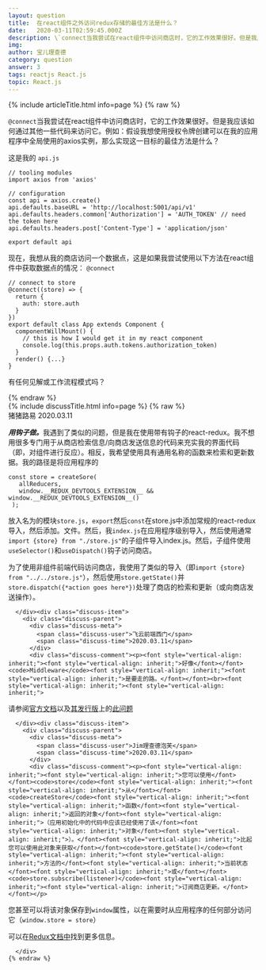 ```yaml
---
layout: question
title:  在react组件之外访问redux存储的最佳方法是什么？
date:   2020-03-11T02:59:45.000Z
description: \`connect当我尝试在react组件中访问商店时，它的工作效果很好。但是我应该如何通过其他一些代码来访问它。例如：假设我想使用授权令牌创建可以在我的应...
img: 
author: 宝儿理查德
category: question
answer: 3
tags: reactjs React.js
topic: React.js
---
```

<div class="article-root">
  <div class="article">
    {% include articleTitle.html info=page %}
    {% raw %}
    <div class="article-content"><p><code>@connect</code><font style="vertical-align: inherit;"><font style="vertical-align: inherit;">当我尝试在react组件中访问商店时，它的工作效果很好。</font><font style="vertical-align: inherit;">但是我应该如何通过其他一些代码来访问它。</font><font style="vertical-align: inherit;">例如：假设我想使用授权令牌创建可以在我的应用程序中全局使用的axios实例，那么实现这一目标的最佳方法是什么？</font></font></p>

<p><font style="vertical-align: inherit;"><font style="vertical-align: inherit;">这是我的 </font></font><code>api.js</code> </p>

<pre><code>// tooling modules<font></font>
import axios from 'axios'<font></font>
<font></font>
// configuration<font></font>
const api = axios.create()<font></font>
api.defaults.baseURL = 'http://localhost:5001/api/v1'<font></font>
api.defaults.headers.common['Authorization'] = 'AUTH_TOKEN' // need the token here<font></font>
api.defaults.headers.post['Content-Type'] = 'application/json'<font></font>
<font></font>
export default api<font></font>
</code></pre>

<p><font style="vertical-align: inherit;"><font style="vertical-align: inherit;">现在，我想从我的商店访问一个数据点，这是如果我尝试使用以下方法在react组件中获取数据点的情况： </font></font><code>@connect</code></p>

<pre><code>// connect to store<font></font>
@connect((store) =&gt; {<font></font>
  return {<font></font>
    auth: store.auth<font></font>
  }<font></font>
})<font></font>
export default class App extends Component {<font></font>
  componentWillMount() {<font></font>
    // this is how I would get it in my react component<font></font>
    console.log(this.props.auth.tokens.authorization_token) <font></font>
  }<font></font>
  render() {...}<font></font>
}<font></font>
</code></pre>

<p><font style="vertical-align: inherit;"><font style="vertical-align: inherit;">有任何见解或工作流程模式吗？</font></font></p></div>
    {% endraw %}
  </div>

  <div class="discuss-wrapper">
    {% include discussTitle.html info=page %}
    {% raw %}
    <div class="discuss-item">
        <div class="discuss-parent">
          <div class="discuss-meta">
            <span class="discuss-user">猪猪路易</span>
            <span class="discuss-time">2020.03.11</span>
          </div>
          <div class="discuss-comment"><p><strong><em><font style="vertical-align: inherit;"><font style="vertical-align: inherit;">用钩子做。</font></font></em></strong><font style="vertical-align: inherit;"><font style="vertical-align: inherit;">我遇到了类似的问题，但是我在使用带有钩子的react-redux。</font><font style="vertical-align: inherit;">我不想用很多专门用于从商店检索信息/向商店发送信息的代码来充实我的界面代码（即，对组件进行反应）。</font><font style="vertical-align: inherit;">相反，我希望使用具有通用名称的函数来检索和更新数据。</font><font style="vertical-align: inherit;">我的路径是将应用程序的</font></font></p>

<pre><code>const store = createSore(<font></font>
   allReducers,<font></font>
   window.__REDUX_DEVTOOLS_EXTENSION__ &amp;&amp; window.__REDUX_DEVTOOLS_EXTENSION__()<font></font>
 );<font></font>
</code></pre>

<p><font style="vertical-align: inherit;"><font style="vertical-align: inherit;">放入名为的模块</font></font><code>store.js</code><font style="vertical-align: inherit;"><font style="vertical-align: inherit;">，</font></font><code>export</code><font style="vertical-align: inherit;"><font style="vertical-align: inherit;">然后</font></font><code>const</code><font style="vertical-align: inherit;"><font style="vertical-align: inherit;">在store.js中添加常规的react-redux导入，然后添加。</font><font style="vertical-align: inherit;">文件。</font><font style="vertical-align: inherit;">然后，我</font></font><code>index.js</code><font style="vertical-align: inherit;"><font style="vertical-align: inherit;">在应用程序级别导入，然后使用通常</font></font><code>import {store} from "./store.js"</code><font style="vertical-align: inherit;"><font style="vertical-align: inherit;">的子组件</font><font style="vertical-align: inherit;">导入index.js。</font><font style="vertical-align: inherit;">然后，子组件使用</font></font><code>useSelector()</code><font style="vertical-align: inherit;"><font style="vertical-align: inherit;">和</font></font><code>useDispatch()</code><font style="vertical-align: inherit;"><font style="vertical-align: inherit;">钩子</font><font style="vertical-align: inherit;">访问商店</font><font style="vertical-align: inherit;">。</font></font></p>

<p><font style="vertical-align: inherit;"><font style="vertical-align: inherit;">为了使用非组件前端代码访问商店，我使用了类似的导入（即</font></font><code>import {store} from "../../store.js"</code><font style="vertical-align: inherit;"><font style="vertical-align: inherit;">），然后使用</font></font><code>store.getState()</code><font style="vertical-align: inherit;"><font style="vertical-align: inherit;">并</font></font><code>store.dispatch({*action goes here*})</code><font style="vertical-align: inherit;"><font style="vertical-align: inherit;">处理了商店的检索和更新（或向商店发送操作）。</font></font></p></div>
        </div>
        
      </div><div class="discuss-item">
        <div class="discuss-parent">
          <div class="discuss-meta">
            <span class="discuss-user">飞云前端西门</span>
            <span class="discuss-time">2020.03.11</span>
          </div>
          <div class="discuss-comment"><p><font style="vertical-align: inherit;"><font style="vertical-align: inherit;">好像</font></font><code>Middleware</code><font style="vertical-align: inherit;"><font style="vertical-align: inherit;">是要走的路。</font></font><br><font style="vertical-align: inherit;"><font style="vertical-align: inherit;">
请参阅</font></font><a href="http://redux.js.org/docs/advanced/Middleware.html" rel="noreferrer"><font style="vertical-align: inherit;"><font style="vertical-align: inherit;">官方文档</font></font></a><font style="vertical-align: inherit;"><font style="vertical-align: inherit;">以及</font></font><a href="https://github.com/reactjs/react-redux/issues/361" rel="noreferrer"><font style="vertical-align: inherit;"><font style="vertical-align: inherit;">其发行版</font></font></a><font style="vertical-align: inherit;"><font style="vertical-align: inherit;">上的</font><a href="https://github.com/reactjs/react-redux/issues/361" rel="noreferrer"><font style="vertical-align: inherit;">此问题</font></a></font></p></div>
        </div>
        
      </div><div class="discuss-item">
        <div class="discuss-parent">
          <div class="discuss-meta">
            <span class="discuss-user">Jim理查德泡芙</span>
            <span class="discuss-time">2020.03.11</span>
          </div>
          <div class="discuss-comment"><p><font style="vertical-align: inherit;"><font style="vertical-align: inherit;">您可以使用</font></font><code>store</code><font style="vertical-align: inherit;"><font style="vertical-align: inherit;">从</font></font><code>createStore</code><font style="vertical-align: inherit;"><font style="vertical-align: inherit;">函数</font><font style="vertical-align: inherit;">返回的对象</font><font style="vertical-align: inherit;">（应用初始化中的代码中应该已经使用了该</font><font style="vertical-align: inherit;">对象</font><font style="vertical-align: inherit;">）。</font><font style="vertical-align: inherit;">比起您可以使用此对象来获取</font></font><code>store.getState()</code><font style="vertical-align: inherit;"><font style="vertical-align: inherit;">方法的</font><font style="vertical-align: inherit;">当前状态</font><font style="vertical-align: inherit;">或</font></font><code>store.subscribe(listener)</code><font style="vertical-align: inherit;"><font style="vertical-align: inherit;">订阅商店更新。</font></font></p>

<p><font style="vertical-align: inherit;"><font style="vertical-align: inherit;">您甚至可以将该对象保存到</font></font><code>window</code><font style="vertical-align: inherit;"><font style="vertical-align: inherit;">属性，以在需要时从应用程序的任何部分访问它（</font></font><code>window.store = store</code><font style="vertical-align: inherit;"><font style="vertical-align: inherit;">）</font></font></p>

<p><font style="vertical-align: inherit;"><font style="vertical-align: inherit;">可以在</font></font><a href="http://redux.js.org/docs/api/Store.html#getState" rel="noreferrer"><font style="vertical-align: inherit;"><font style="vertical-align: inherit;">Redux文档中</font></font></a><font style="vertical-align: inherit;"><font style="vertical-align: inherit;">找到更多信息</font><font style="vertical-align: inherit;">。</font></font></p></div>
        </div>
        
      </div>
    {% endraw %}
  </div>
<div>
